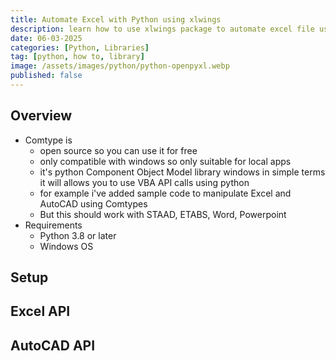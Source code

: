 ```yaml
---
title: Automate Excel with Python using xlwings
description: learn how to use xlwings package to automate excel file using python
date: 06-03-2025
categories: [Python, Libraries]
tag: [python, how to, library]
image: /assets/images/python/python-openpyxl.webp
published: false
---
```


## Overview
- Comtype is
  - open source so you can use it for free
  - only compatible with windows so only suitable for local apps
  - it's python Component Object Model library windows in simple terms it will allows you to use VBA API calls using python
  - for example i've added sample code to manipulate Excel and AutoCAD using Comtypes
  - But this should work with STAAD, ETABS, Word, Powerpoint 
- Requirements
  - Python 3.8 or later
  - Windows OS


## Setup


## Excel API

## AutoCAD API
